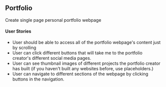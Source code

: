 ## Portfolio
Create single page personal portfolio webpage

#### User Stories
- User should be able to access all of the portfolio webpage's content just by scrolling
- User can click different buttons that will take me to the portfolio creator's different social media pages.
- User can see thumbnail images of different projects the portfolio creator has built (if you haven't built any websites before, use placeholders.)
- User can navigate to different sections of the webpage by clicking buttons in the navigation.

